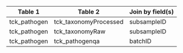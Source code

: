 |Table 1|Table 2|Join by field(s)|
|------------------------|------------------------|-------------------------------|
tck_pathogen|tck_taxonomyProcessed|subsampleID
tck_pathogen|tck_taxonomyRaw|subsampleID
tck_pathogen|tck_pathogenqa|batchID
